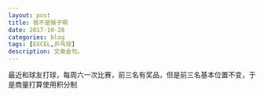```yaml
---
layout: post
title: 我不是猴子啊
date: 2017-10-28
categories: blog
tags: [EXCEL,乒乓球]
description: 文章金句。
---
```


最近和球友打球，每周六一次比赛，前三名有奖品，但是前三名基本位置不变，于是商量打算使用积分制












